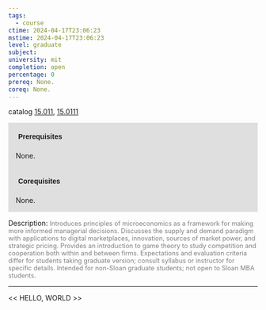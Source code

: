 ```yaml
---
tags:
  - course
ctime: 2024-04-17T23:06:23
mstime: 2024-04-17T23:06:23
level: graduate
subject: 
university: mit
completion: open
percentage: 0
prereq: None.
coreq: None.
---
```


catalog [15.011](http://student.mit.edu/catalog/m15a.html#15.011), [15.0111](http://student.mit.edu/catalog/m15a.html#15.0111)

<span style="display: block; padding: 15px; background-color: rgb(100, 100, 100, 0.2);"><font id="m_prereq997_0" style="display: block; font-family: Arial, sans-serif; font-weight: bold; padding: 5px">Prerequisites</font><br><span id="prereq997_0">None.</span></span>
<span style="display: block; padding: 15px; background-color: rgb(100, 100, 100, 0.2);"><font id="m_coreq997_0" style="display: block; font-family: Arial, sans-serif; font-weight: bold; padding: 5px">Corequisites</font><br><span id="coreq997_0">None.</span></span>

<font style="">Description:</font>
<font style="color: grey; font-size: 0.8rem;">Introduces principles of microeconomics as a framework for making more informed managerial decisions. Discusses the supply and demand paradigm with applications to digital marketplaces, innovation, sources of market power, and strategic pricing. Provides an introduction to game theory to study competition and cooperation both within and between firms. Expectations and evaluation criteria differ for students taking graduate version; consult syllabus or instructor for specific details. Intended for non-Sloan graduate students; not open to Sloan MBA students.</font>



---

<< HELLO, WORLD >>
